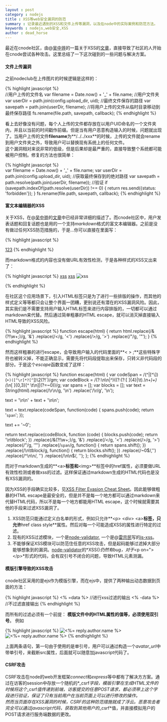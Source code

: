 ```yaml
---
layout : post
category : nodejs 
title : XSS等web安全漏洞的防范   
summary : 记录最近遇到的XSS和文件上传等漏洞，以及在node中的实际案例和防范方法。    
keywords : nodejs,web安全,XSS
author : dead_horse
---
```


最近在cnode社区，由@[吴中骅](http://weibo.com/spuout)的一篇关于XSS的[文章](http://snoopyxdy.blog.163.com/blog/static/60117440201284103022779/)，直接导致了社区的人开始在cnode尝试各种攻击。这里总结了一下这次碰到的一些问题与解决方案。   


#### 文件上传漏洞   
  之前nodeclub在上传图片的时候逻辑是这样的：   

{% highlight javascript %}   
//用户上传的文件名
var filename = Date.now() + '_' + file.name;
//用户文件夹
var userDir = path.join(config.upload_dir, uid);
//最终文件保存的路径
var savepath = path.join(userDir, filename);
//将用户上传的文件从临时目录移动到最终保存路径
fs.rename(file.path, savepath, callback);
{% endhighlight %}   

看上去好像没有问题，每个人上传的文件都存放在以用户UID命名的一个文件夹内，并且以当前的时间戳作前缀。但是当有用户恶意构造输入的时候，问题就出现了。当用户上传的文件**filename**为**/../../xxx**的时候，上传的文件就会rename到用户文件夹之外，导致用户可以替换现有系统上的任何文件。   
这个漏洞相对来说非常的低级，但是后果却是最严重的，直接导致整个系统都可能被用户控制。修复的方法也很简单：   

{% highlight javascript %}   
var filename = Date.now() + '_' + file.name;
var userDir = path.join(config.upload_dir, uid);
//获取最终保存到的绝对路径
var savepath = path.resolve(path.join(userDir, filename));
//验证
if (savepath.indexOf(path.resolve(userDir)) !== 0) {
  return res.send({status: 'forbidden'});
}
fs.rename(file.path, savepath, callback);
{% endhighlight %} 

#### 富文本编辑器的XSS   
关于XSS，在@[吴中骅](http://weibo.com/spuout)的[文章](http://snoopyxdy.blog.163.com/blog/static/60117440201284103022779/)中已经非常详细的描述了。而cnode社区中，用户发表话题和回复话题也是用的一个支持*markdown*格式的富文本编辑器。之前是没有做过任何XSS防范措施的，于是...你可以直接在里面写：   

{% highlight javascript %}   
<script>alert(123);</script>
<div onmouseover="alert(123)"></div>
<a href="javascript:alert(123);">123</a>
{% endhighlight %}  

而markdown格式的内容也没有做URL有效性检测，于是各种样式的XSS又出来了：   

{% highlight javascript %}
[xss][1]
[xss][2]
![xss][3]

[1]: javascript:alert(123);
[2]: http://www.baidu.com/#"onclick='alert(123)'
[3]: http://www.baidu.com/img.jpg#"onmouseover='alert(123)'
{% endhighlight %}  

在社区这个应用场景下，引入HTML标签只是为了进行一些排版的操作，而其他的样式定义等等都只会让整个界面一团糟，更别说还有潜在的XSS漏洞风险。因此，其实我们是不需要支持用户输入HTML标签来进行内容排版的，一切都可以通过markdown来代替。然后通过简单粗暴的HTML escape，就可以消灭掉直接输入HTML导致的XSS风险。

{% highlight javascript %} 
function escape(html) {
  return html.replace(/&(?!\w+;)/g, '&amp;')
   .replace(/</g, '&lt;')
   .replace(/>/g, '&gt;')
   .replace(/"/g, '&quot;');
}
{% endhighlight %} 

然而这样粗暴的进行escape，会导致用户输入的代码里面的**< > ;**这些特殊字符也被转义掉，不能正确显示，需要先将代码段提取出来保存，只转义非代码段的部分。于是这个*escape*函数变成了这样：   

{% highlight javascript %} 
function escape(html) {
  var codeSpan = /(^|[^\\])(`+)([^\r]*?[^`])\2(?!`)/gm;
  var codeBlock = /(?:\n\n|^)((?:(?:[ ]{4}|\t).*\n+)+)(\n*[ ]{0,3}[^ \t\n]|(?=~0))/g;
  var spans = [];
  var blocks = [];
  var text = String(html).replace(/\r\n/g, '\n')
  .replace('/\r/g', '\n');
  
  text = '\n\n' + text + '\n\n';

  text = text.replace(codeSpan, function(code) {
    spans.push(code);
    return '`span`';
  });

  text += '~0';

  return text.replace(codeBlock, function (code) {
    blocks.push(code);
    return '\n\tblock';
  })
  .replace(/&(?!\w+;)/g, '&amp;')
  .replace(/</g, '&lt;')
  .replace(/>/g, '&gt;')
  .replace(/"/g, '&quot;')
  .replace(/`span`/g, function() {
    return spans.shift();
  })
  .replace(/\n\tblock/g, function() {
    return blocks.shift();
  })
  .replace(/~0$/,'')
  .replace(/^\n\n/, '')
  .replace(/\n\n$/, '');
};
{% endhighlight %} 

而对于markdown生成的**&lt;a&gt;**标签和**&lt;img&gt;**标签中的href属性，必须要做URL有效性检测或者做xss的过滤。这样保证通过markdown生成的HTML代码也是没有XSS漏洞的。   

因为XSS的手段确实比较多，见[XSS Filter Evasion Cheat Sheet](https://www.owasp.org/index.php/XSS_Filter_Evasion_Cheat_Sheet)。因此能够做粗暴的HTML escape是最安全的，但是并不是每一个地方都可以通过markdown来代替HTML代码，所以不是每一个地方都能用HTML escape，这个时候就需要其他的手段来过滤XSS漏洞了。   
1. XSS防范只能通过定义白名单的形式，例如只允许**&lt;p&gt; &lt;div&gt; &lt;a&gt;**标签，只允许**href class style**属性。然后对每一个可能造成XSS的属性进行特定的过滤。   
2. 现有的XSS过滤模块，一个是[node-validator](https://github.com/chriso/node-validator), 一个是@[雷宗民](http://weibo.com/ucdok)写的[js-xss](https://github.com/leizongmin/js-xss)。
3. 不能够保证XSS模块可以防范住任意的XSS攻击，但是起码能够过滤掉大部分能够想象到的漏洞。[node-validator](https://github.com/chriso/node-validator)的*XSS()*仍然有bug，对于*&lt;p on=&quot;&gt;&lt;/p&gt;*形式的代码，会有双引号不闭合的问题，导致HTML元素测漏。   

#### 模版引擎导致的XSS攻击     
cnode社区采用的是ejs作为模版引擎，而在ejs中，提供了两种输出动态数据到页面的方法： 

{% highlight javascript %} 
<% =data %> //进行xss过滤的输出
<% -data %> //不过滤直接输出
{% endhighlight %} 

而所有的过滤必须有一个前提： **模版文件中的HTML属性的值等，必须使用双引号**。 例如   

{% highlight javascript %} 
<img src='<%= reply.author.avatar_url %>' title='<%= reply.author.name %>' />
<img src="<%= reply.author.avatar_url %>" title="<%= reply.author.name %>" />
{% endhighlight %} 

上面两条语句，第一句由于使用的是单引号，用户可以通过构造一个*avatar_url*中带单引号，来截断src属性，后面就可以随意加javascript代码了。   

#### CSRF攻击    
CSRF攻击在node的web开发框架*connect*和*express*等中都有了解决方方案。通过在访客的session中存放一个随机的*_csrf*字段，模版引擎在生成HTML文件的时候将这个*_csrf*值传递到前端，访客提交的任意POST请求，都必须带上这个字段进行验证，保证了只有当前用户在当前页面上可以进行修改的操作。   
然而当页面存在XSS漏洞的时候，CSRF的这种防范措施就成了浮云。恶意攻击者完全可以通过javascript代码，获取到其他用户的*_csrf*值，并直接模拟用户的POST请求进行服务端数据的更改。